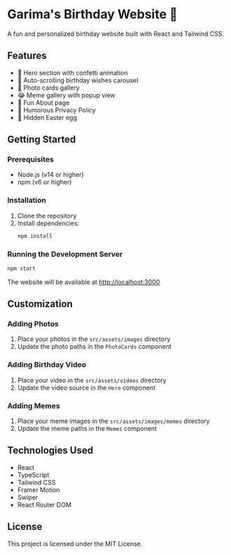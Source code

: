 # Garima's Birthday Website 🎉

A fun and personalized birthday website built with React and Tailwind CSS.

## Features

- 🎉 Hero section with confetti animation
- 🎈 Auto-scrolling birthday wishes carousel
- 📸 Photo cards gallery
- 😂 Meme gallery with popup view
- 🎨 Fun About page
- 🍪 Humorous Privacy Policy
- 🎁 Hidden Easter egg

## Getting Started

### Prerequisites

- Node.js (v14 or higher)
- npm (v6 or higher)

### Installation

1. Clone the repository
2. Install dependencies:
   ```bash
   npm install
   ```

### Running the Development Server

```bash
npm start
```

The website will be available at [http://localhost:3000](http://localhost:3000)

## Customization

### Adding Photos
1. Place your photos in the `src/assets/images` directory
2. Update the photo paths in the `PhotoCards` component

### Adding Birthday Video
1. Place your video in the `src/assets/videos` directory
2. Update the video source in the `Hero` component

### Adding Memes
1. Place your meme images in the `src/assets/images/memes` directory
2. Update the meme paths in the `Memes` component

## Technologies Used

- React
- TypeScript
- Tailwind CSS
- Framer Motion
- Swiper
- React Router DOM

## License

This project is licensed under the MIT License. 